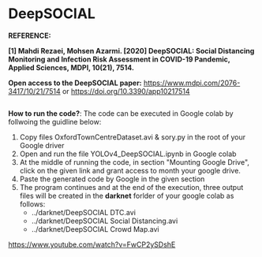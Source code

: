 # DeepSOCIAL
**REFERENCE:**

**[1] Mahdi Rezaei, Mohsen Azarmi. [2020] DeepSOCIAL: Social Distancing Monitoring and Infection Risk Assessment in COVID-19 Pandemic, Applied Sciences, MDPI, 10(21), 7514.** 

**Open access to the DeepSOCIAL paper:**
https://www.mdpi.com/2076-3417/10/21/7514 or https://doi.org/10.3390/app10217514

<img scr="Images/SocialD-Violations.jpg">

**How to run the code?**:
The code can be executed in Google colab by follwoing the guidline below:
1. Copy files OxfordTownCentreDataset.avi & sory.py in the root of your Google driver
2. Open and run the file YOLOv4_DeepSOCIAL.ipynb in Google colab
3. At the middle of running the code, in section "Mounting Google Drive", click on the given link and grant access to month your google drive.
4. Paste the generated code by Google in the given section
5. The program continues and at the end of the execution, three output files will be created in the **darknet** forlder of your google colab as follows:
    * ../darknet/DeepSOCIAL DTC.avi
    * ../darknet/DeepSOCIAL Social Distancing.avi
    * ../darknet/DeepSOCIAL Crowd Map.avi

https://www.youtube.com/watch?v=FwCP2ySDshE    
